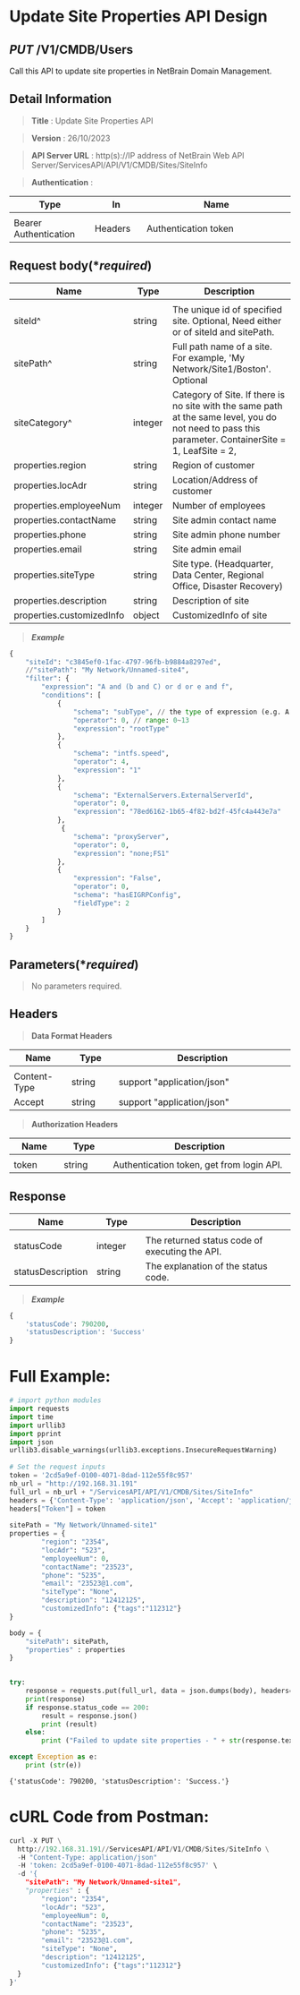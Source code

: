 # Update Site Properties API Design
 
## ***PUT*** /V1/CMDB/Users
Call this API to update site properties in NetBrain Domain Management.
 
## Detail Information
 
> **Title** : Update Site Properties API<br>
 
> **Version** : 26/10/2023
 
> **API Server URL** : http(s)://IP address of NetBrain Web API Server/ServicesAPI/API/V1/CMDB/Sites/SiteInfo
 
> **Authentication** :
 
|**Type**|**In**|**Name**|
|------|------|------|
|<img width=100/>|<img width=100/>|<img width=500/>|
|Bearer Authentication| Headers | Authentication token |

## Request body(****required***)
 
|**Name**|**Type**|**Description**|
|------|------|------|
|<img width=100/>|<img width=100/>|<img width=500/>|
| siteId^ | string | The unique id of specified site. Optional, Need either or of siteId and sitePath. |
| sitePath^ | string | Full path name of a site. For example, 'My Network/Site1/Boston'. Optional |
| siteCategory^ | integer | Category of Site. If there is no site with the same path at the same level, you do not need to pass this parameter. ContainerSite = 1, LeafSite = 2, |
| properties.region | string | Region of customer |
| properties.locAdr | string | Location/Address of customer |
| properties.employeeNum | integer | Number of employees |
| properties.contactName | string | Site admin contact name |
| properties.phone | string | Site admin phone number |
| properties.email | string | Site admin email |
| properties.siteType | string | Site type. (Headquarter, Data Center, Regional Office, Disaster Recovery) |
| properties.description | string | Description of site |
| properties.customizedInfo | object | CustomizedInfo of site |
 
> ***Example***
 
 
```python
{
    "siteId": "c3845ef0-1fac-4797-96fb-b9884a8297ed",
    //"sitePath": "My Network/Unnamed-site4",
    "filter": {
        "expression": "A and (b and C) or d or e and f",
        "conditions": [
            {
                "schema": "subType", // the type of expression (e.g. A and B) should match with the type of the schema
                "operator": 0, // range: 0~13
                "expression": "rootType"
            },
            {
                "schema": "intfs.speed",
                "operator": 4,
                "expression": "1"
            },
            {
                "schema": "ExternalServers.ExternalServerId",
                "operator": 0,
                "expression": "78ed6162-1b65-4f82-bd2f-45fc4a443e7a"
            },
             {
                "schema": "proxyServer",
                "operator": 0,
                "expression": "none;FS1"
            },
            {
                "expression": "False",
                "operator": 0,
                "schema": "hasEIGRPConfig",
                "fieldType": 2
            }
        ]
    }
}
```
 
## Parameters(****required***)
 
>No parameters required.
 
## Headers
 
> **Data Format Headers**
 
|**Name**|**Type**|**Description**|
|------|------|------|
|<img width=100/>|<img width=100/>|<img width=500/>|
| Content-Type | string  | support "application/json" |
| Accept | string  | support "application/json" |
 
> **Authorization Headers**
 
|**Name**|**Type**|**Description**|
|------|------|------|
|<img width=100/>|<img width=100/>|<img width=500/>|
| token | string  | Authentication token, get from login API. |
 
## Response
 
|**Name**|**Type**|**Description**|
|------|------|------|
|<img width=100/>|<img width=100/>|<img width=500/>|
| statusCode| integer | The returned status code of executing the API. |
| statusDescription | string | The explanation of the status code. |
 
> ***Example***
 
 
```python
{
    'statusCode': 790200,
    'statusDescription': 'Success'
}
```
 
# Full Example:
 
 
```python
# import python modules
import requests
import time
import urllib3
import pprint
import json
urllib3.disable_warnings(urllib3.exceptions.InsecureRequestWarning)
 
# Set the request inputs
token = '2cd5a9ef-0100-4071-8dad-112e55f8c957'
nb_url = "http://192.168.31.191"
full_url = nb_url + "/ServicesAPI/API/V1/CMDB/Sites/SiteInfo"
headers = {'Content-Type': 'application/json', 'Accept': 'application/json'}
headers["Token"] = token
 
sitePath = "My Network/Unnamed-site1"
properties = {
        "region": "2354",
        "locAdr": "523",
        "employeeNum": 0,
        "contactName": "23523",
        "phone": "5235",
        "email": "23523@1.com",
        "siteType": "None",
        "description": "12412125",
        "customizedInfo": {"tags":"112312"}
}

body = {
    "sitePath": sitePath,
    "properties" : properties
}

 
try:
    response = requests.put(full_url, data = json.dumps(body), headers=headers, verify=False)
    print(response)
    if response.status_code == 200:
        result = response.json()
        print (result)
    else:
        print ("Failed to update site properties - " + str(response.text))

except Exception as e:
    print (str(e)) 

```
 
    {'statusCode': 790200, 'statusDescription': 'Success.'}
     
 
# cURL Code from Postman:
 
 
```python
curl -X PUT \
  http://192.168.31.191//ServicesAPI/API/V1/CMDB/Sites/SiteInfo \
  -H "Content-Type: application/json"
  -H 'token: 2cd5a9ef-0100-4071-8dad-112e55f8c957' \
  -d '{
    "sitePath": "My Network/Unnamed-site1",
    "properties" : {
        "region": "2354",
        "locAdr": "523",
        "employeeNum": 0,
        "contactName": "23523",
        "phone": "5235",
        "email": "23523@1.com",
        "siteType": "None",
        "description": "12412125",
        "customizedInfo": {"tags":"112312"}
  }
}'
```